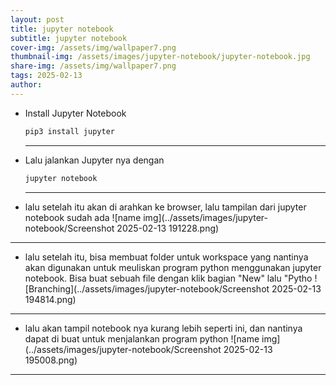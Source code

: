 ```yaml
---
layout: post
title: jupyter notebook
subtitle: jupyter notebook
cover-img: /assets/img/wallpaper7.png
thumbnail-img: /assets/images/jupyter-notebook/jupyter-notebook.jpg
share-img: /assets/img/wallpaper7.png
tags: 2025-02-13
author: 
---
```

- Install Jupyter Notebook
  ```bash
  pip3 install jupyter
  ```
  ---

- Lalu jalankan Jupyter nya dengan
  ```bash
  jupyter notebook
  ```
  ---

- lalu setelah itu akan di arahkan ke browser, lalu tampilan dari jupyter notebook sudah ada
  ![name img](../assets/images/jupyter-notebook/Screenshot 2025-02-13 191228.png)
---

- lalu setelah itu, bisa membuat folder untuk workspace yang nantinya akan digunakan untuk meuliskan program python menggunakan jupyter notebook. Bisa buat sebuah file dengan klik bagian "New" lalu "Pytho
  ![Branching](../assets/images/jupyter-notebook/Screenshot 2025-02-13 194814.png)
---

- lalu akan tampil notebook nya kurang lebih seperti ini, dan nantinya dapat di buat untuk menjalankan program python
  ![name img](../assets/images/jupyter-notebook/Screenshot 2025-02-13 195008.png)
---
